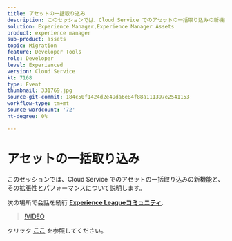 ```yaml
---
title: アセットの一括取り込み
description: このセッションでは、Cloud Service でのアセットの一括取り込みの新機能と、そのスケーラビリティとパフォーマンスについて紹介します。 このセッションは、Adobe Developers Live Content イベントの一部として配信されました。
solution: Experience Manager,Experience Manager Assets
product: experience manager
sub-product: assets
topic: Migration
feature: Developer Tools
role: Developer
level: Experienced
version: Cloud Service
kt: 7168
type: Event
thumbnail: 331769.jpg
source-git-commit: 184c50f1424d2e49da6e84f88a111397e2541153
workflow-type: tm+mt
source-wordcount: '72'
ht-degree: 0%

---
```


# アセットの一括取り込み

このセッションでは、Cloud Service でのアセットの一括取り込みの新機能と、その拡張性とパフォーマンスについて説明します。

次の場所で会話を続行 **[Experience Leagueコミュニティ](http://adobe.ly/36Yd3v6)**.

>[!VIDEO](https://video.tv.adobe.com/v/331769/?quality=12&learn=on&hidetitle=true)

クリック **[ここ](/help/adobe-developers-live/assets/asset-bulk-ingestion.pdf)** を参照してください。
